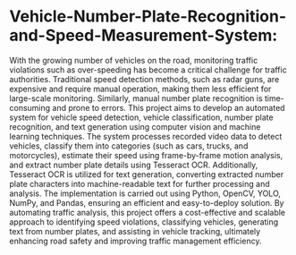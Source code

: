 # Vehicle-Number-Plate-Recognition-and-Speed-Measurement-System:
With the growing number of vehicles on the road, monitoring traffic violations such as over-speeding has become a critical challenge for traffic authorities. Traditional speed detection methods, such as radar guns, are expensive and require manual operation, making them less efficient for large-scale monitoring. Similarly, manual number plate recognition is time-consuming and prone to errors. This project aims to develop an automated system for vehicle speed detection, vehicle classification, number plate recognition, and text generation using computer vision and machine learning techniques. The system processes recorded video data to detect vehicles, classify them into categories (such as cars, trucks, and motorcycles), estimate their speed using frame-by-frame motion analysis, and extract number plate details using Tesseract OCR. Additionally, Tesseract OCR is utilized for text generation, converting extracted number plate characters into machine-readable text for further processing and analysis. The implementation is carried out using Python, OpenCV, YOLO, NumPy, and Pandas, ensuring an efficient and easy-to-deploy solution. By automating traffic analysis, this project offers a cost-effective and scalable approach to identifying speed violations, classifying vehicles, generating text from number plates, and assisting in vehicle tracking, ultimately enhancing road safety and improving traffic management efficiency.
